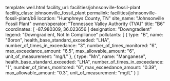 template: well.html
facility_url: facilities/johnsonville-fossil-plant
facility_class: johnsonville_fossil_plant
permalink: facilities/johnsonville-fossil-plant/b6
location: "Humphreys County, TN"
site_name: "Johnsonville Fossil Plant"
owner/operator: "Tennessee Valley Authority (TVA)"
title: "B6"
coordinates: [
  -87.980309,
  36.023656
]
designation: "Downgradient"
legend: "Downgradient, Not In Compliance"
pollutants: [
  {
  type: "B",
  name: "Boron",
  health_base_standard_exceeded: "LHA",
  number_of_times_in_exceedance: "3",
  number_of_times_monitored: "6",
  max_exceedance_amount: "6.5",
  max_allowable_amount: "6",
  unit_of_measurement: "mg/L"
  },
  {
  type: "Mn",
  name: "Manganese",
  health_base_standard_exceeded: "LHA",
  number_of_times_in_exceedance: "1",
  number_of_times_monitored: "6",
  max_exceedance_amount: "0.39",
  max_allowable_amount: "0.3",
  unit_of_measurement: "mg/L"
  }
]
